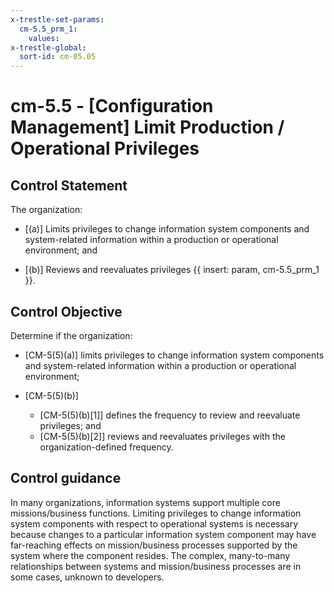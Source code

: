 ```yaml
---
x-trestle-set-params:
  cm-5.5_prm_1:
    values:
x-trestle-global:
  sort-id: cm-05.05
---
```


# cm-5.5 - \[Configuration Management\] Limit Production / Operational Privileges

## Control Statement

The organization:

- \[(a)\] Limits privileges to change information system components and system-related information within a production or operational environment; and

- \[(b)\] Reviews and reevaluates privileges {{ insert: param, cm-5.5_prm_1 }}.

## Control Objective

Determine if the organization:

- \[CM-5(5)(a)\] limits privileges to change information system components and system-related information within a production or operational environment;

- \[CM-5(5)(b)\]

  - \[CM-5(5)(b)[1]\] defines the frequency to review and reevaluate privileges; and
  - \[CM-5(5)(b)[2]\] reviews and reevaluates privileges with the organization-defined frequency.

## Control guidance

In many organizations, information systems support multiple core missions/business functions. Limiting privileges to change information system components with respect to operational systems is necessary because changes to a particular information system component may have far-reaching effects on mission/business processes supported by the system where the component resides. The complex, many-to-many relationships between systems and mission/business processes are in some cases, unknown to developers.
